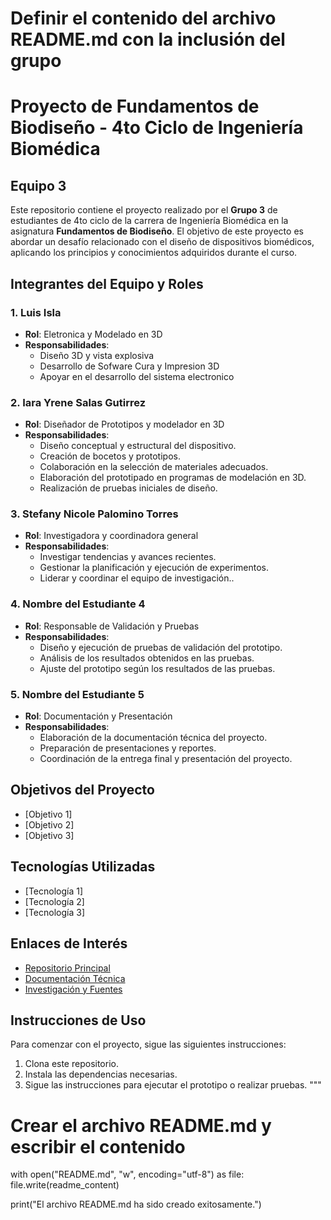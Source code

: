 # Definir el contenido del archivo README.md con la inclusión del grupo

# Proyecto de Fundamentos de Biodiseño - 4to Ciclo de Ingeniería Biomédica

## Equipo 3

Este repositorio contiene el proyecto realizado por el **Grupo 3** de estudiantes de 4to ciclo de la carrera de Ingeniería Biomédica en la asignatura **Fundamentos de Biodiseño**. El objetivo de este proyecto es abordar un desafío relacionado con el diseño de dispositivos biomédicos, aplicando los principios y conocimientos adquiridos durante el curso.

## Integrantes del Equipo y Roles

### 1. **Luis Isla**
   - **Rol**: Eletronica y Modelado en 3D
   - **Responsabilidades**:
     - Diseño 3D y vista explosiva
     - Desarrollo de Sofware Cura y Impresion 3D
     - Apoyar en el desarrollo del sistema electronico

### 2. Iara Yrene Salas Gutirrez
   - **Rol**: Diseñador de Prototipos y modelador en 3D
   - **Responsabilidades**:
     - Diseño conceptual y estructural del dispositivo.
     - Creación de bocetos y prototipos.
     - Colaboración en la selección de materiales adecuados.
     - Elaboración del prototipado en programas de modelación en 3D.
     - Realización de pruebas iniciales de diseño.

### 3. Stefany Nicole Palomino Torres 
   - **Rol**: Investigadora y coordinadora general 
   - **Responsabilidades**:
     - Investigar tendencias y avances recientes.
     - Gestionar la planificación y ejecución de experimentos.
     - Liderar y coordinar el equipo de investigación..

### 4. **Nombre del Estudiante 4**
   - **Rol**: Responsable de Validación y Pruebas
   - **Responsabilidades**:
     - Diseño y ejecución de pruebas de validación del prototipo.
     - Análisis de los resultados obtenidos en las pruebas.
     - Ajuste del prototipo según los resultados de las pruebas.

### 5. **Nombre del Estudiante 5**
   - **Rol**: Documentación y Presentación
   - **Responsabilidades**:
     - Elaboración de la documentación técnica del proyecto.
     - Preparación de presentaciones y reportes.
     - Coordinación de la entrega final y presentación del proyecto.

## Objetivos del Proyecto

- [Objetivo 1]
- [Objetivo 2]
- [Objetivo 3]

## Tecnologías Utilizadas

- [Tecnología 1]
- [Tecnología 2]
- [Tecnología 3]

## Enlaces de Interés

- [Repositorio Principal](URL_del_repositorio)
- [Documentación Técnica](URL_documentacion)
- [Investigación y Fuentes](URL_fuentes)

## Instrucciones de Uso

Para comenzar con el proyecto, sigue las siguientes instrucciones:

1. Clona este repositorio.
2. Instala las dependencias necesarias.
3. Sigue las instrucciones para ejecutar el prototipo o realizar pruebas.
"""

# Crear el archivo README.md y escribir el contenido
with open("README.md", "w", encoding="utf-8") as file:
    file.write(readme_content)

print("El archivo README.md ha sido creado exitosamente.")
